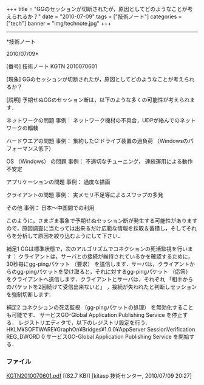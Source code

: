 ﻿+++
title = "GGのセッションが切断されたが，原因としてどのようなことが考えられるか？"
date = "2010-07-09"
tags = ["技術ノート"]
categories = ["tech"]
banner = "img/technote.jpg"
+++

-----------------------------------------------------------------------------------------------------------------------------

*技術ノート

2010/07/09*


[番号]
技術ノート KGTN 2010070601

[現象]
GGのセッションが切断されたが，原因としてどのようなことが考えられるか？

[説明]
予期せぬGGのセッション断は，以下のような多くの可能性が考えられます．

ネットワークの問題
事例： ネットワーク機材の不具合，UDPが絡んでのネットワークの輻輳

ハードウエアの問題
事例： 集約したC:ドライブ装置の過負荷 （Windowsのパフォーマンス低下）

OS （Windows） の問題
事例： 不適切なチューニング， 連続運用による動作不安定

アプリケーションの問題
事例： 過度な描画

クライアントの問題
事例： 実メモリ不足等によるスワップの多発

その他
事例： 日本〜中国間での利用

このように，さまざま事象で予期せぬセッション断が発生する可能性がありますので，原因調査に当たっては出来るだけ広範な情報を採取＆蓄積し，そしてそれらを分析して原因を絞り込むようにして下さい．

補足1
GGは標準状態で，次のアルゴリズムでコネクションの死活監視を行います：
クライアントは，サーバとの接続が維持されているかを確認するために，30秒毎にgg-pingパケット
（要求）
を送信します．サーバは，クライアントからのgg-pingパケットを受け取ると，それに対するgg-pingパケット
（応答） をクライアントへ送信します．クライアントとサーバは，それぞれ
「相手からのパケットを2回続けて受信出来ないと」
，接続が失われたと判断しセッションを強制切断します．

補足2
コネクションの死活監視 （gg-pingパケットの処理）
を無効化することも可能です．
サービスGO-Global Application Publishing Service を停止する．
レジストリエディタで，以下のレジストリ設定を行う．
HKLM¥SOFTWARE¥GraphOn¥Bridges¥1.0.0¥AppServer
SessionVerification REG_DWORD 0
サービスGO-Global Application Publishing Service を開始する．


### ファイル

 
 


[KGTN2010070601.pdf](http://techreport.kitasp.net/attachments/download/220/KGTN2010070601.pdf)
 [(82.7 KB)] [kitasp 技術センター, 2010/07/09
20:27]


 


 

